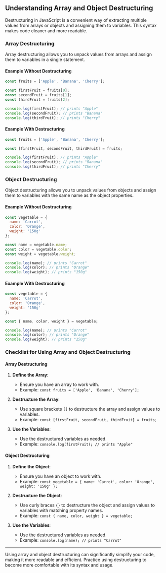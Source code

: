 ## Understanding Array and Object Destructuring

Destructuring in JavaScript is a convenient way of extracting multiple values from arrays or objects and assigning them to variables. This syntax makes code cleaner and more readable.

### Array Destructuring

Array destructuring allows you to unpack values from arrays and assign them to variables in a single statement.

#### Example Without Destructuring

```javascript
const fruits = ['Apple', 'Banana', 'Cherry'];

const firstFruit = fruits[0];
const secondFruit = fruits[1];
const thirdFruit = fruits[2];

console.log(firstFruit); // prints "Apple"
console.log(secondFruit); // prints "Banana"
console.log(thirdFruit); // prints "Cherry"
```

#### Example With Destructuring

```javascript
const fruits = ['Apple', 'Banana', 'Cherry'];

const [firstFruit, secondFruit, thirdFruit] = fruits;

console.log(firstFruit); // prints "Apple"
console.log(secondFruit); // prints "Banana"
console.log(thirdFruit); // prints "Cherry"
```

### Object Destructuring

Object destructuring allows you to unpack values from objects and assign them to variables with the same name as the object properties.

#### Example Without Destructuring

```javascript
const vegetable = {
  name: 'Carrot',
  color: 'Orange',
  weight: '150g'
};

const name = vegetable.name;
const color = vegetable.color;
const weight = vegetable.weight;

console.log(name); // prints "Carrot"
console.log(color); // prints "Orange"
console.log(weight); // prints "150g"
```

#### Example With Destructuring

```javascript
const vegetable = {
  name: 'Carrot',
  color: 'Orange',
  weight: '150g'
};

const { name, color, weight } = vegetable;

console.log(name); // prints "Carrot"
console.log(color); // prints "Orange"
console.log(weight); // prints "150g"
```

### Checklist for Using Array and Object Destructuring

#### Array Destructuring

1. **Define the Array**:
   - Ensure you have an array to work with.
   - Example: `const fruits = ['Apple', 'Banana', 'Cherry'];`

2. **Destructure the Array**:
   - Use square brackets `[]` to destructure the array and assign values to variables.
   - Example: `const [firstFruit, secondFruit, thirdFruit] = fruits;`

3. **Use the Variables**:
   - Use the destructured variables as needed.
   - Example: `console.log(firstFruit); // prints "Apple"`

#### Object Destructuring

1. **Define the Object**:
   - Ensure you have an object to work with.
   - Example: `const vegetable = { name: 'Carrot', color: 'Orange', weight: '150g' };`

2. **Destructure the Object**:
   - Use curly braces `{}` to destructure the object and assign values to variables with matching property names.
   - Example: `const { name, color, weight } = vegetable;`

3. **Use the Variables**:
   - Use the destructured variables as needed.
   - Example: `console.log(name); // prints "Carrot"`

---

Using array and object destructuring can significantly simplify your code, making it more readable and efficient. Practice using destructuring to become more comfortable with its syntax and usage.

